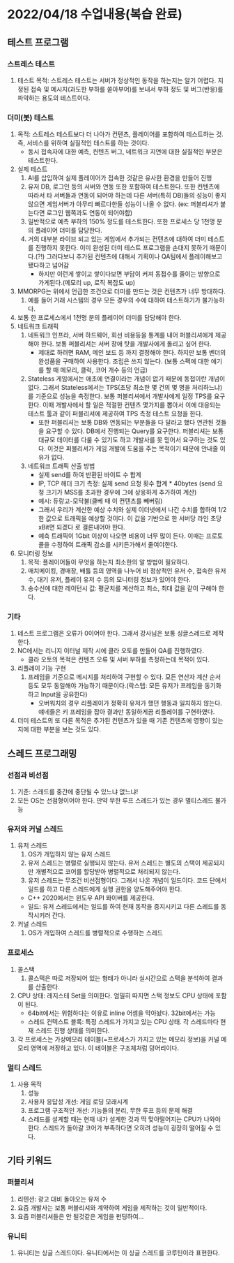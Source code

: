 # 2022/04/18 수업내용(복습 완료)
## 테스트 프로그램
### 스트레스 테스트
1. 테스트 목적: 스트레스 테스트는 서버가 정상적인 동작을 하는지는 알기 어렵다. 지정된 접속 및 메시지(과도한 부하를 쏟아부어)를 보내서 부하 정도 및 버그(반응)를 파악하는 용도의 테스트이다.

### 더미(봇) 테스트
1. 목적: 스트레스 테스트보다 더 나아가 컨텐츠, 플레이어를 포함하여 테스트하는 것. 즉, 서비스를 위하여 실질적인 테스트를 하는 것이다.
    * 동시 접속자에 대한 예측, 컨텐츠 버그, 네트워크 지연에 대한 실질적인 부분은 테스트한다.
2. 실제 테스트
    1) AI를 삽입하여 실제 플레이어가 접속한 것같은 유사한 환경을 만들어 진행
    2) 유저 DB, 로그인 등의 서버와 연동 또한 포함하여 테스트한다. 또한 컨텐츠에 따라서 타 서버들과 연동이 되어야 하는데 다른 서버(특히 DB)들의 성능이 좋지않으면 게임서버가 아무리 빠르다한들 성능이 나올 수 없다. (ex: 퍼블리셔가 붙는다면 로그인 웹쪽과도 연동이 되어야함)
    3) 일반적으로 예측 부하의 150% 정도를 테스트한다. 또한 프로세스 당 1천명 분의 플레이어 더미를 담당한다.
    4) 거의 대부분 라이브 되고 있는 게임에서 추가되는 컨텐츠에 대하여 더미 테스트를 진행하지 못한다. 이미 완성된 더미 테스트 프로그램을 손대지 못하기 때문이다.(?!) 그러다보니 추가된 컨텐츠에 대해서 기획이나 QA팀에서 플레이해보고 됐다하고 넘어감
        * 하지만 이런게 쌓이고 쌓이다보면 부담이 커져 동접수를 줄이는 방향으로 가게된다.(메모리 up, 로직 복잡도 up)
3. MMORPG는 위에서 언급한 조건으로 더미를 만드는 것은 컨텐츠가 너무 방대하다.
    1) 예를 들어 거래 시스템의 경우 모든 경우의 수에 대하여 테스트하기가 불가능하다.
4. 보통 한 프로세스에서 1천명 분의 플레이어 더미를 담당해야 한다.
5. 네트워크 트래픽
    1) 네트워크 인프라, 서버 하드웨어, 회선 비용등을 통계를 내어 퍼블리셔에게 제공해야 한다. 보통 퍼블리셔는 서버 장애 탓을 개발사에게 돌리고 싶어 한다.
        * 제대로 하려면 RAM, 메인 보드 등 까지 결정해야 한다. 하지만 보통 벤더의 완성품을 구매하여 사용한다. 조립은 쓰지 않는다. (보통 스펙에 대한 얘기를 할 때 메모리, 클럭, 코어 개수 등의 언급)
    2) Stateless 게임에서는 애초에 연결이라는 개념이 없기 때문에 동접이란 개념이 없다. 그래서 Stateless에서는 TPS(초당 최소한 몇 건의 몇 명을 처리하느냐)를 기준으로 성능을 측정한다. 보통 퍼블리셔에서 개발사에게 일정 TPS를 요구한다. 이때 개발사에서 할 일은 적절한 컨텐츠 몇가지를 뽑아서 이에 대응되는 테스트 툴과 같이 퍼블리셔에 제공하여 TPS 측정 테스트 요청을 한다.
        * 또한 퍼블리셔는 보통 DB와 연동되는 부분들을 다 달라고 했다 연관된 것들을 요구할 수 있다. DB에서 진행되는 Query를 요구한다. 퍼블리셔는 보통 대규모 데이터를 다룰 수 있기도 하고 개발사를 못 믿어서 요구하는 것도 있다. 이것은 퍼블리셔가 게임 개발에 도움을 주는 목적이기 때문에 안내줄 이유가 없다.
    3) 네트워크 트래픽 산출 방법
        * 실제 send를 하여 반환된 바이트 수 합계
        * IP, TCP 헤더 크기 측정: 실제 send 요청 횟수 합계 * 40bytes (send 요청 크기가 MSS를 초과한 경우에 그에 상응하게 추가하여 계산)
        * 예시: 듀랑고-모닥불(클베 때 이 컨텐츠를 빼버림)
        * 그래서 우리가 계산한 예상 수치와 실제 이더넷에서 나간 수치를 합하여 1/2한 값으로 트래픽을 예상할 것이다. 이 값을 기반으로 한 서버당 라인 초당 xBit면 되겠다 로 결론내어야 한다.
        * 예측 트래픽이 1Gbit 이상이 나오면 비용이 너무 많이 든다. 이때는 프로토콜을 수정하여 트래픽 감소를 시키든가해서 줄여야한다.
6. 모니터링 정보
    1) 목적: 플레이어들이 무엇을 하는지 최소한의 알 방법이 필요하다.
    2) 매치메이킹, 경매장, 배틀 등의 영역을 나누어 비 정상적인 유저 수, 접속한 유저 수, 대기 유저, 플레이 유저 수 등의 모니터링 정보가 있어야 한다.
    3) 송수신에 대한 레이턴시 값: 평균치를 계산하고 최소, 최대 값을 같이 구해야 한다.

### 기타
1. 테스트 프로그램은 오류가 0이어야 한다. 그래서 강사님은 보통 싱글스레드로 제작한다.
2. NC에서는 리니지 이터널 제작 시에 클라 오토를 만들어 QA를 진행하였다.
    * 클라 오토의 목적은 컨텐츠 오류 및 서버 부하를 측정하는데 목적이 있다.
3. 리플레이 기능 구현
    1) 프레임을 기준으로 메시지를 처리하여 구현할 수 있다. 모든 연산자 계산 순서 등도 모두 동일해야 가능하기 때문이다.(락스텝: 모든 유저가 프레임을 동기화하고 Input을 공유한다)
        * 오버워치의 경우 리플레이가 정확히 유저가 했던 행동과 일치하지 않는다. 얘네들은 키 프레임을 잡아 결과만 동일하게끔 리플레이를 구현하였다. 
4. 더미 테스트의 또 다른 목적은 추가된 컨텐츠가 있을 때 기존 컨텐츠에 영향이 있는지에 대한 부분을 보는 것도 있다.

## 스레드 프로그래밍
### 선점과 비선점
1. 기준: 스레드를 중간에 중단될 수 있느냐 없느냐!
2. 모든 OS는 선점형이어야 한다. 만약 무한 루프 스레드가 있는 경우 멀티스레드 불가능

### 유저와 커널 스레드
1. 유저 스레드
    1) OS가 개입하지 않는 유저 스레드
    2) 유저 스레드는 병렬로 실행되지 않는다. 유저 스레드는 별도의 스택이 제공되지만 개별적으로 코어를 할당받아 병렬적으로 처리되지 않는다.
    3) 유저 스레드는 무조건 비선점형이다. 그래서 나온 개념이 일드이다. 코드 단에서 일드를 하고 다른 스레드에게 실행 권한을 양도해주어야 한다.
    * C++ 2020에서는 윈도우 API 퐈이버를 제공한다.
    * 일드: 유저 스레드에서는 일드를 하여 현재 동작을 중지시키고 다른 스레드를 동작시키러 간다.
2. 커널 스레드
    1) OS가 개입하여 스레드를 병렬적으로 수행하는 스레드

### 프로세스
1. 콜스택
    1) 콜스택은 따로 저장되어 있는 형태가 아니라 실시간으로 스택을 분석하여 결과를 산출한다. 
2. CPU 상태: 레지스테 Set을 의미한다. 엄밀히 따지면 스택 정보도 CPU 상태에 포함이 된다.
    * 64bit에서는 위험하다는 이유로 inline 어셈을 막아놨다. 32bit에서는 가능
    * 스레드 컨텍스트 블록: 특정 스레드가 가지고 있는 CPU 상태. 각 스레드마다 현재 스레드 진행 상태를 의미한다.
3. 각 프로세스는 가상메모리 테이블(=프로세스가 가지고 있는 메모리 정보)을 커널 메모리 영역에 저장하고 있다. 이 테이블은 구조체처럼 덩어리이다.

### 멀티 스레드
1. 사용 목적
    1) 성능
    2) 사용자 응답성 개선: 게임 로딩 모래시계
    3) 프로그램 구조적인 개선: 기능들의 분리, 무한 루프 등의 문제 해결
    4) 스레드를 설계할 때는 현재 내가 설계한 것과 딱 맞아떨어지는 CPU가 나와야 한다. 스레드가 돌아갈 코어가 부족하다면 오히려 성능이 굉장히 떨어질 수 있다.

## 기타 키워드
### 퍼블리셔
1. 리텐션: 광고 대비 돌아오는 유저 수
2. 요즘 개발사는 보통 퍼블리셔와 계약하여 게임을 제작하는 것이 일반적이다.
3. 요즘 퍼블리셔들은 안 될것같은 게임을 펀딩하여...

### 유니티
1. 유니티는 싱글 스레드이다. 유니티에서는 이 싱글 스레드를 코루틴이라 표현한다.
